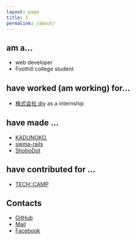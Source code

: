```yaml
---
layout: page
title: I
permalink: /about/
---
```


## am a...

* web developer
* Foothill college student

## have worked (am working) for...

* [株式会社 div](https://tech-camp.in/) as a internship

## have made ...
* [KADUNOKO.](http://kadunoko.jp/)
* [siema-rails](https://github.com/Naggi-Goishi/siema-rails)
* [ShoboDot](/apps/shobodot/index.html)

## have contributed for ...

* [TECH::CAMP](https://tech-camp.in/)

## Contacts

* [GitHub](https://github.com/Naggi-Goishi)
* [Mail](mailto:naggitapdance@gmail.com)
* [Facebook](https://www.facebook.com/nagi.love.lafu)